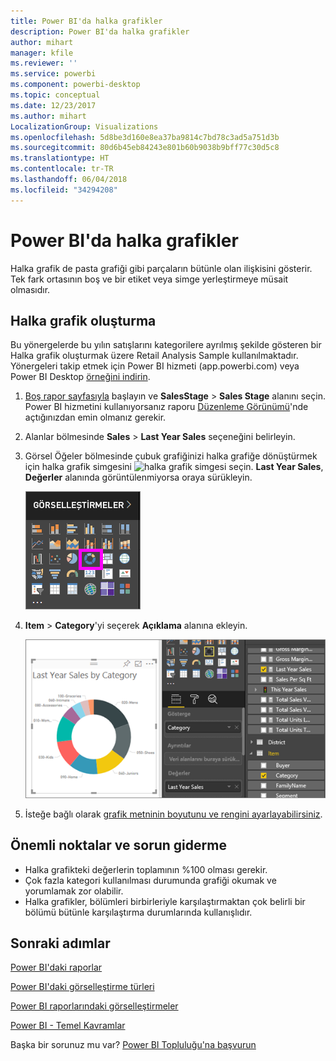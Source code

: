 ```yaml
---
title: Power BI'da halka grafikler
description: Power BI'da halka grafikler
author: mihart
manager: kfile
ms.reviewer: ''
ms.service: powerbi
ms.component: powerbi-desktop
ms.topic: conceptual
ms.date: 12/23/2017
ms.author: mihart
LocalizationGroup: Visualizations
ms.openlocfilehash: 5d8be3d160e8ea37ba9814c7bd78c3ad5a751d3b
ms.sourcegitcommit: 80d6b45eb84243e801b60b9038b9bff77c30d5c8
ms.translationtype: HT
ms.contentlocale: tr-TR
ms.lasthandoff: 06/04/2018
ms.locfileid: "34294208"
---
```

# <a name="doughnut-charts-in-power-bi"></a>Power BI'da halka grafikler
Halka grafik de pasta grafiği gibi parçaların bütünle olan ilişkisini gösterir. Tek fark ortasının boş ve bir etiket veya simge yerleştirmeye müsait olmasıdır.

## <a name="create-a-doughnut-chart"></a>Halka grafik oluşturma
Bu yönergelerde bu yılın satışlarını kategorilere ayrılmış şekilde gösteren bir Halka grafik oluşturmak üzere Retail Analysis Sample kullanılmaktadır. Yönergeleri takip etmek için Power BI hizmeti (app.powerbi.com) veya Power BI Desktop [örneğini indirin](sample-datasets.md).

1. [Boş rapor sayfasıyla](power-bi-report-add-page.md) başlayın ve **SalesStage** \> **Sales Stage** alanını seçin. Power BI hizmetini kullanıyorsanız raporu [Düzenleme Görünümü](service-interact-with-a-report-in-editing-view.md)'nde açtığınızdan emin olmanız gerekir.

2. Alanlar bölmesinde **Sales** \> **Last Year Sales** seçeneğini belirleyin.  
   
3. Görsel Öğeler bölmesinde çubuk grafiğinizi halka grafiğe dönüştürmek için halka grafik simgesini ![halka grafik simgesi]() seçin. **Last Year Sales**, **Değerler** alanında görüntülenmiyorsa oraya sürükleyin.
     
   ![](media/power-bi-visualization-doughnut-charts/power-bi-doughnut-chart.png)

4. **Item** \> **Category**'yi seçerek **Açıklama** alanına ekleyin. 
     
    ![](media/power-bi-visualization-doughnut-charts/power-bi-doughnut-done.png)

5. İsteğe bağlı olarak [grafik metninin boyutunu ve rengini ayarlayabilirsiniz](power-bi-visualization-customize-title-background-and-legend.md). 

## <a name="considerations-and-troubleshooting"></a>Önemli noktalar ve sorun giderme
* Halka grafikteki değerlerin toplamının %100 olması gerekir.
* Çok fazla kategori kullanılması durumunda grafiği okumak ve yorumlamak zor olabilir.
* Halka grafikler, bölümleri birbirleriyle karşılaştırmaktan çok belirli bir bölümü bütünle karşılaştırma durumlarında kullanışlıdır. 

## <a name="next-steps"></a>Sonraki adımlar
[Power BI'daki raporlar](service-reports.md)

[Power BI'daki görselleştirme türleri](power-bi-visualization-types-for-reports-and-q-and-a.md)

[Power BI raporlarındaki görselleştirmeler](power-bi-report-visualizations.md)

[Power BI - Temel Kavramlar](service-basic-concepts.md)

Başka bir sorunuz mu var? [Power BI Topluluğu'na başvurun](http://community.powerbi.com/)

